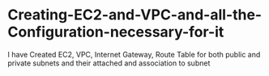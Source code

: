 # Creating-EC2-and-VPC-and-all-the-Configuration-necessary-for-it
I have Created EC2, VPC, Internet Gateway, Route Table for both public and private subnets and their attached and association to subnet 
